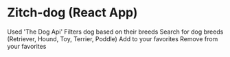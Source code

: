 # Zitch-dog (React App)
Used 'The Dog Api'
Filters dog based on their breeds 
Search for dog breeds (Retriever, Hound, Toy, Terrier, Poddle)
Add to your favorites
Remove from your favorites

